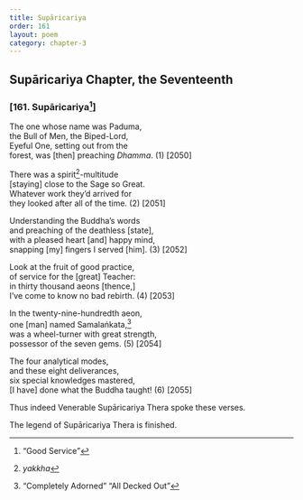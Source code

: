 ```yaml
---
title: Supāricariya
order: 161
layout: poem
category: chapter-3
---
```


## Supāricariya Chapter, the Seventeenth

### \[161. Supāricariya[^1]\]

The one whose name was Paduma,  
the Bull of Men, the Biped-Lord,  
Eyeful One, setting out from the  
forest, was \[then\] preaching *Dhamma*. (1) \[2050\]

There was a spirit[^2]-multitude  
\[staying\] close to the Sage so Great.  
Whatever work they’d arrived for  
they looked after all of the time. (2) \[2051\]

Understanding the Buddha’s words  
and preaching of the deathless \[state\],  
with a pleased heart \[and\] happy mind,  
snapping \[my\] fingers I served \[him\]. (3) \[2052\]

Look at the fruit of good practice,  
of service for the \[great\] Teacher:  
in thirty thousand aeons \[thence,\]  
I’ve come to know no bad rebirth. (4) \[2053\]

In the twenty-nine-hundredth aeon,  
one \[man\] named Samalaṅkata,[^3]  
was a wheel-turner with great strength,  
possessor of the seven gems. (5) \[2054\]

The four analytical modes,  
and these eight deliverances,  
six special knowledges mastered,  
\[I have\] done what the Buddha taught! (6) \[2055\]

Thus indeed Venerable Supāricariya Thera spoke these verses.

The legend of Supāricariya Thera is finished.

[^1]: “Good Service”

[^2]: *yakkha*

[^3]: “Completely Adorned” “All Decked Out”
